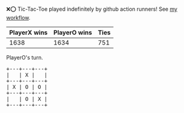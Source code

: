 :x::o: Tic-Tac-Toe played indefinitely by github action runners! See [my workflow](.github/workflows/play.yaml).

|PlayerX wins|PlayerO wins|Ties|
|-|-|-|
|1638|1634|751|

PlayerO's turn.

<pre>
+---+---+---+
|   | X |   |
+---+---+---+
| X | O | O |
+---+---+---+
|   | O | X |
+---+---+---+
</pre>